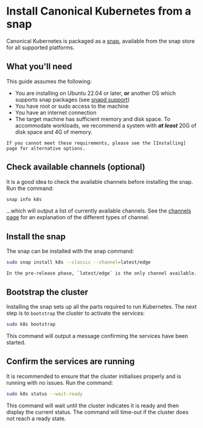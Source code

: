 # Install Canonical Kubernetes from a snap

Canonical Kubernetes is packaged as a [snap], available from the 
snap store for all supported platforms.

## What you'll need

This guide assumes the following:

- You are installing on Ubuntu 22.04 or later, **or** another OS which supports
  snap packages (see [snapd support])
- You have root or sudo access to the machine
- You have an internet connection
- The target machine has sufficient memory and disk space. To accommodate
  workloads, we recommend a system with ***at least*** 20G of disk space and 4G of
  memory.

```{note}
If you cannot meet these requirements, please see the [Installing] page for alternative options.
```

## Check available channels (optional)

It is a good idea to check the available channels before installing the snap. Run the command:

```bash
snap info k8s
```

...which will output a list of currently available channels. See the [channels page] for an explanation of the different types of channel.

## Install the snap

The snap can be installed with the snap command:

```bash
sudo snap install k8s --classic --channel=latest/edge
```

```{note}
In the pre-release phase, `latest/edge` is the only channel available. 
```

## Bootstrap the cluster

Installing the snap sets up all the parts required to run Kubernetes. The next step is to `bootstrap` the cluster to activate the services:

```bash
sudo k8s bootstrap
```

This command will output a message confirming the services have been started.

## Confirm the services are running

It is recommended to ensure that the cluster initialises properly and is running with no issues. Run the command:

```bash
sudo k8s status --wait-ready
```

This command will wait until the cluster indicates it is ready and then display the current status. The command will time-out if the cluster does not reach a ready state.

<!-- LINKS -->

[Installing]: ./index
[channels page]: ../../explanation/channels
[snap]: https://snapcraft.io/docs
[snapd support]: https://snapcraft.io/docs/installing-snapd
